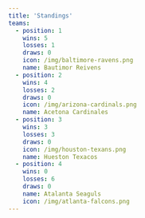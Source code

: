 ```yaml
---
title: 'Standings'
teams:
  - position: 1
    wins: 5
    losses: 1
    draws: 0
    icon: /img/baltimore-ravens.png
    name: Bautimor Reivens
  - position: 2
    wins: 4
    losses: 2
    draws: 0
    icon: /img/arizona-cardinals.png
    name: Acetona Cardinales
  - position: 3
    wins: 3
    losses: 3
    draws: 0
    icon: /img/houston-texans.png
    name: Hueston Texacos
  - position: 4
    wins: 0
    losses: 6
    draws: 0
    name: Atalanta Seaguls
    icon: /img/atlanta-falcons.png
---
```

